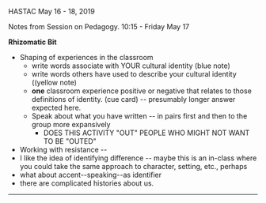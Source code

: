 
HASTAC
May 16 - 18, 2019

Notes from Session on Pedagogy. 
10:15 - Friday May 17

**Rhizomatic Bit**

- Shaping of experiences in the classroom
	- write words associate with YOUR cultural identity (blue note)
	- write words others have used to describe your cultural identity ((yellow note)
	- **one** classroom experience positive or negative that relates to those definitions of identity. (cue card) -- presumably longer answer expected here. 
	- Speak about what you have written -- in pairs first and then to the group more expansively
		- DOES THIS ACTIVITY "OUT" PEOPLE WHO MIGHT NOT WANT TO BE "OUTED"
- Working with resistance -- 
- I like the idea of identifying difference -- maybe this is an in-class where you could take the same approach to character, setting, etc., perhaps 
- what about accent--speaking--as identifier 
- there are complicated histories about us. 

---

